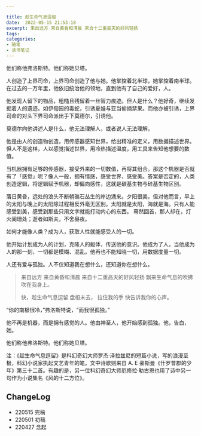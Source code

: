 ```yaml
---

title: 趁生命气息逗留
date:  2022-05-15 21:53:18
excerpt: 来自远方 来自黄昏和清晨 来自十二重高天的好风轻扬
tags: 
categories: 
- 随笔
- 读书笔记
---
```


他们称他弗洛斯特。他们称她贝塔。

人创造了上界司命，上界司命创造了他与她。他掌控着北半球，她掌控着南半球。在过去的一万年里，他依旧统治他的领地，直到他有了自己的爱好，人。

他发现人留下的物品，粗糙且残留着一丝智力痕迹。但人是什么？他好奇，继续发掘着人的遗迹。如伊甸园的毒蛇，引诱夏娃与亚当偷摘禁果。而他亦被引诱，上界司命的对头下界司命派出手下莫德尔，引诱他。

莫德尔向他讲述人是什么，他无法理解人，或者说人无法理解。

他是由人的创造物创造，用传感器感知世界，给出精准的定义，用数据描述世界。但人不是这样，人以感觉描述世界，用冷热描述温度，用工具来告知他想要的数值。

当机器拥有足够的传感器，接受外来的一切数值，再将其组合。那这个机器是否就有了「感觉」呢？像人一般，拥有情感，感受世界，感受美。答案是否定的，人类创造逻辑，将逻辑赋予机器，却偏向感性，这就是碳基生物与硅基生物区别。

落日黄昏，远处的浪头不断朝礁石丛生的岸边涌来。夕阳很美，但对他而言，早上的太阳与晚上的太阳除过程相反外毫无区别。太阳就是太阳，海就是海。只有人能感受到美，感受到那些只用文字就能打动内心的东西。 蓦然回首，那人却在，灯火阑珊处；逝者如斯夫，不舍昼夜。

如何才能像人类？成为人，获取人性就能感受人的一切。

他开始计划成为人的计划，克隆人的躯体，传送他的意识。他成为了人，当他成为人的那一刻，一切都是模糊、混乱。他再也不能知晓一切，用数据度量一切。

人还有爱与孤独。人不仅知道我在想什么，还知道你在想什么。

> 来自远方
> 来自黄昏和清晨
> 来自十二重高天的好风轻扬
> 飘来生命气息的吹拂
> 吹在我身上。
> 
> 快，趁生命气息逗留
> 盘桓未去，
> 拉住我的手
> 快告诉我你的心声。

“你的南极很冷，”弗洛斯特说，“而我很孤独。”

他不再是机器，而是拥有感觉的人。他由神至人，他开始感到孤独。他，告白，她。

他们称他弗洛斯特。他们称她贝塔。

注：《趁生命气息逗留》是科幻奇幻大师罗杰·泽拉兹尼的短篇小说，写的浪漫至极，科幻小说家执起文艺青年的笔。文中诗歌则来自 A. E 豪斯曼《什罗普郡的少年》第三十二首。有趣的是，另一位科幻奇幻大师厄修拉·勒古恩也用了诗中另一句作为小说集名《风的十二方位》。


## ChangeLog
- 220515 完稿
- 220501 初稿
- 220427 念起
